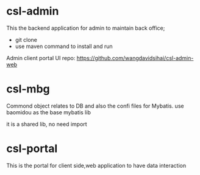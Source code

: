 # csl-admin
This the backend application for admin to maintain back office;

- git clone
- use maven command to install and run

Admin client portal UI repo: https://github.com/wangdavidsihai/csl-admin-web

# csl-mbg

Commond object relates to DB and also the confi files for Mybatis. use baomidou as the base mybatis lib

it is a shared lib, no need import

# csl-portal

This is the portal for client side,web application to have data interaction

